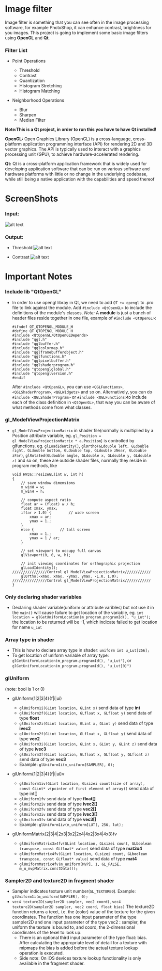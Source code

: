 Image filter
============
Image filter is something that you can see often in the image processing software, for example PhotoShop, it can enhance contrast, brightness for you images. This project is going to implement some basic image filters using **OpenGL** and **Qt**.

### Filter List
- Point Operations
  * Threshold
  * Contrast
  * Quantization
  * Histogram Stretching
  * Histogram Matching

- Neighborhood Operations
  * Blur
  * Sharpen
  * Median Filter

**Note:This is a Qt project, in order to run this you have to have Qt installed!**

**OpenGL:** Open Graphics Library (OpenGL) is a cross-language, cross-platform application programming interface (API) for rendering 2D and 3D vector graphics. The API is typically used to interact with a graphics processing unit (GPU), to achieve hardware-accelerated rendering.

**Qt:** Qt is a cross-platform application framework that is widely used for developing application software that can be run on various software and hardware platforms with little or no change in the underlying codebase, while still being a native application with the capabilities and speed thereof

ScreenShots
===========

### Input:
![alt text](https://github.com/dongliang3571/Senior_design_csc599866/blob/master/screenshots/input.png?raw=true "Threshold input")

### Output:
- Threshold
![alt text](https://github.com/dongliang3571/Senior_design_csc599866/blob/master/screenshots/threshold.png?raw=true "Logo Title Text 1")

- Contrast
![alt text](https://github.com/dongliang3571/Senior_design_csc599866/blob/master/screenshots/contrast.png?raw=true "Logo Title Text 1")

Important Notes
===============

### Include lib "QtOpenGL"

- In order to use opengl libray in Qt, we need to add `QT += opengl` to .pro file to link against the module. Add `#include <QtOpenGL>` to include the definitions of the module's classes. *Note:* A **module** is just a bunch of header files reside together in one file, example of `#include <QtOpenGL>`:
  ```
  #ifndef QT_QTOPENGL_MODULE_H
  #define QT_QTOPENGL_MODULE_H
  #include <QtOpenGL/QtOpenGLDepends>
  #include "qgl.h"
  #include "qglbuffer.h"
  #include "qglcolormap.h"
  #include "qglframebufferobject.h"
  #include "qglfunctions.h"
  #include "qglpixelbuffer.h"
  #include "qglshaderprogram.h"
  #include "qtopenglglobal.h"
  #include "qtopenglversion.h"
  #endif

  ```
  After `#include <QtOpenGL>`, you can use `<QGLFunctions>`, `<QGLShaderProgram>`, `<QGLWidgets>` and so on. Alternatively, you can do `#include <QGLShaderProgram>` or `#include <QGLFunctions>`to include each of the class definition in `<QtOpenGL>`, that way you can be aware of what methods come from what classes.

### gl_ModelViewProjectionMatrix
- `gl_ModelViewProjectionMatrix` in shader file(normally is multiplied by a Position attribute variable, eg. `gl_Position = gl_ModelViewProjectionMatrix * a.Position`) is controlled by glfunctions, eg. `glLoadIdentity()`,
	`glOrtho(GLdouble left, GLdouble right, GLdouble bottom, GLdouble top, GLdouble zNear, GLdouble zFar)`, `glRotated(GLdouble angle, GLdouble x, GLdouble y, GLdouble z)` and so on, these are outside shader files, normally they reside in program methods, like
  ```
  void HW3a::resizeGL(int w, int h)
  {
	  // save window dimensions
	  m_winW = w;
	  m_winH = h;

	  // compute aspect ratio
	  float ar = (float) w / h;
	  float xmax, ymax;
	  if(ar > 1.0) {		// wide screen
		  xmax = ar;
		  ymax = 1.;
	  }
	  else {			// tall screen
		  xmax = 1.;
		  ymax = 1 / ar;
	  }

	  // set viewport to occupy full canvas
	  glViewport(0, 0, w, h);

	  // init viewing coordinates for orthographic projection
	  glLoadIdentity();                               ////////////////Control gl_ModelViewProjectionMatrix//////////// 
	  glOrtho(-xmax, xmax, -ymax, ymax, -1.0, 1.0);   ////////////////Control gl_ModelViewProjectionMatrix//////////// 
  }
  ```
  
### Only declaring shader variables


- Declaring shader variable(uniform or attribute varibles) but not use it in the `main()` will cause failure to get location of the variable, eg. `int location = glGetUniformLocation(m_program.programId(), "u_Lut");` the location to be returned will be -1, which indicate failed to get location for name `u_Lut`

### Array type in shader

- This is how to declare array type in shader: `uniform int u_Lut[256];`
- To get location of uniform variable of array type: `glGetUniformLocation(m_program.programId(), "u_Lut")`, or `glGetUniformLocation(m_program.programId(), "u_Lut[0]")`


### glUniform  
(note: bool is 1 or 0)

- glUniform{1|2|3|4}{f|i|ui} 
  * `glUniform1i(GLint location, GLint x)` send data of type **int**
  * `glUniform2f(GLint location, GLfloat x, GLfloat y)` send data of type **float**
  * `glUniform2i(GLint location, GLint x, GLint y)` send data of type **ivec2**
  * `glUniform2f(GLint location, GLfloat x, GLfloat y)` send data of type **vec2**
  * `glUniform3i(GLint location, GLint x, GLint y, GLint z)` send data of type **ivec3**
  * `glUniform3f(GLint location, GLfloat x, GLfloat y, GLfloat z)` send data of type **vec3**
  *  Example: `glUniform1i(m_uniform[SAMPLER], 0);`
- glUniform{1|2|3|4}{f|i|ui}v 
  * `glUniform1iv(GLint location, GLsizei count(size of array), const GLint* v(pointer of first element of array))` send data of type int[]
  * `glUniform1fv` send data of type **float[]**
  * `glUniform2iv` send data of type **ivec2[]**
  * `glUniform2fv` send data of type **vec2[]**
  * `glUniform3iv` send data of type **ivec3[]**
  * `glUniform3fv` send data of type **vec3[]**
  * Example: `glUniform1iv(m_uniform[LUT], 256, lut);`

- glUniformMatrix{2|3|4|2x3|3x2|2x4|4x2|3x4|4x3}fv
  * `glUniformMatrix3x4fv(GLint location, GLsizei count, GLboolean transpose, const GLfloat* value)` send data of type **mat3x4**
  * `glUniformMatrix4fv(GLint location, GLsizei count, GLboolean transpose, const GLfloat* value)` send data of type **mat4**
  * `glUniformMatrix4fv(m_uniform[MVP], 1, GL_FALSE, m_u_mvpMatrix.constData());`

### Sampler2D and texture2D in fragment shader
- Sampler indicates texture unit number(`GL_TEXTURE0`). Example: `glUniform1i(m_uniform[SAMPLER], 0);`
- `vec4 texture2D(sampler2D sampler, vec2 coord)`, `vec4 texture2D(sampler2D sampler, vec2 coord, float bias)`
The texture2D function returns a texel, i.e. the (color) value of the texture for the given coordinates. The function has one input parameter of the type sampler2D and one input parameter of the type vec2 : sampler, the uniform the texture is bound to, and coord, the 2-dimensional coordinates of the texel to look up.
  * There is an optional third input parameter of the type float: bias. After calculating the appropriate level of detail for a texture with mipmaps the bias is added before the actual texture lookup operation is executed.
  * Side note: On iOS devices texture lookup functionality is only available in the fragment shader.
